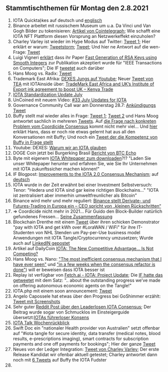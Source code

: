 ## Stammtischthemen für Montag den 2.8.2021

1. IOTA Quickta)kes auf deutsch und [englisch](https://www.youtube.com/watch?v=WSswLGWhJlk)
2. Binance arbeitet mit russischem Museum um u.a. Da Vinci und Van Gogh Bilder zu tokenisieren: [Artikel von Cointelegraph](https://cointelegraph.com/news/binance-and-russian-museum-to-tokenize-da-vinci-and-van-gogh-paintings/amp?__twitter_impression=true); 
Wie schafft eine IOTA NFT Plattform diesen Vorsprung an Netzwerkeffekt einzuholen?
3. Charley Varley ist wieder im Hype Modus auf Twitter: [Tweet 1](https://twitter.com/c_varley/status/1420109988022870023?s=20); Hier erklärt er warum: [Tweetstorm](https://twitter.com/c_varley/status/1419246327104409600?s=20); [Tweet](https://twitter.com/c_varley/status/1420136952402169858?s=20); Und hier ne Antwort auf die wen-Frage: [Tweet](https://twitter.com/c_varley/status/1420115126024294404?s=20)
4. Luigi Vigneri [erklärt](https://twitter.com/VekkioKonio/status/1419954154869506073?s=20) dass ihr Paper [Fast Generation of RSA Keys using Smooth Integers](https://ieeexplore.ieee.org/document/9478259) zur Publikation akzeptiert wurde für "IEEE Transactions on Computers"; Die IF [tweetet](https://twitter.com/iota/status/1420323185061507073) auch darüber
5. Hans Moog vs. Radix: [Tweet](https://twitter.com/hus_qy/status/1420100723577131014?s=20)
6. Trademark East Afrika: [DEXES Jungs auf Youtube](https://www.youtube.com/watch?v=6HDnx4BtXyw); Neuer [Tweet von TEA](https://twitter.com/TradeMarkEastA/status/1420386955762835462?s=20) mit IOTAinside über: [TradeMark East Africa and UK’s Institute of Export ink agreement to boost UK – Kenya Trade](https://www.trademarkea.com/press-release/trademark-east-africa-and-uks-institute-of-export-ink-agreement-to-boost-uk-kenya-trade/)
7. [IOTA Standardization Update July](https://blog.iota.org/standards-update-july-2021/)
8. UnCoined mit neuem Video: [#33 July Updates for IOTA](https://www.youtube.com/watch?v=6XlSWANdxew)
9. Governance Community Call war am Donnerstag 28.7: [Ankündigungs Tweet](https://twitter.com/Phylo79288735/status/1420392081168605189?s=20)
10. Buffy stellt mal wieder alles in Frage: [Tweet 1](https://twitter.com/fudsfuddy/status/1420388053701611522?s=20); [Tweet 2](https://twitter.com/fudsfuddy/status/1420490121422405634?s=20) und Hans Moog antwortet sachlich in mehreren [Tweets](https://twitter.com/hus_qy/status/1420475769495638024?s=20). Auf [die Frage nach konkreten Problem vom Coordicide Consensus](https://twitter.com/hus_qy/status/1420499834285576193?s=20) kommt nicht mehr viel... Und [hier](https://twitter.com/hus_qy/status/1420788539533537286?s=20) erklärt Hans, dass er noch nie etwas gelernt hat aus all den Konversationen mit Buffy; Und noch ein [Tweet der die Kompetenz von Buffy in Frage stellt](https://twitter.com/hus_qy/status/1421111133621178369?s=20)
11. Youtube: DEXES: [Warum wir an IOTA glauben](https://www.youtube.com/watch?v=7Zdl6bYUQ34)
12. DOGE Coin jetzt bei Burgerking Brasil [Bericht von BTC Echo](https://www.btc-echo.de/schlagzeilen/burger-king-dogecoin-123039/?amp&__twitter_impression=true)
13. Byte mit eigenem [IOTA Whitepaper zum downloaden](https://www.byte5.de/iota/iota-whitepaper/)?!? "Laden Sie unser Whitepaper herunter und erfahren Sie, wie Sie Ihr Unternehmen mit IOTA zukunftssicher machen können!"
14. IF Blogpost: [Improvements to the IOTA 2.0 Consensus Mechanism](https://blog.iota.org/improvements-to-the-iota-2-0-consensus-mechanism/); auf [deutsch](https://iota-einsteiger-guide.de/verbesserungen-des-konsens-mechanismus.html)
15. IOTA wurde in der Zeit erwähnt bei einer Investment Selbstversuch: Tenor: "Hedera und IOTA sind gar keine richtigen Blockchains..." "IOTA ist zentralisiert aber immerhin umweltfreunlicher als Bitcoin"
16. Binance wird mehr und mehr reguliert: [Binance stellt Derivate- und Futures-Trading in Europa ein – CEO spricht von „kleinen Rückschritten“](https://coincierge.de/2021/erneut-regulatorischer-druck-binance-stellt-derivate-und-futures-trading-in-europa-ein/) 
17. => Coordicide nicht mehr in 2021... Für Guido den Block-Builder natürlich gefundenes Fressen... [Seine Zusammenfassung](https://block-builders.de/iota-dezentralitaet-durch-coordicide-wird-2021-nicht-mehr-erreicht/)
18. Blockchain Drenthe mit einem [Tweet](https://twitter.com/BclDrenthe/status/1420712137366855682?s=19) über ihren schicken Demonstrator "pay with IOTA and get kWh over #LoraWAN / WiFi"  für ihre IT-Studenten von NHL Stenden um Pay-per-Use business model Anwendungen mit IOTA Tangle/Cryptocurrency umzusetzen; Wurde auch auf [LinkedIN gepostet](https://www.linkedin.com/feed/update/urn:li:activity:6826463180974297088/)
19. Artikel auf DailyCoin [IOTA: The New Competitive Advantage… Is Not Competing?](https://dailycoin.com/iota-the-new-competitive-advantage-is-not-competing/)
20. Hans Moog vs. Nano: ["The most inefficient consensus mechanism that I have ever seen"](https://twitter.com/hus_qy/status/1421143170570670082?s=20) und ["in a few weeks when the consensus refactor is done"](https://twitter.com/hus_qy/status/1421179698755870727?s=20)) will er beweisen dass IOTA besser ist
21. Replay ist verfügbar von [Fetch.ai - IOTA: Project Update](https://www.crowdcast.io/e/fetch-ai-iota-project-update/register); Die [IF hatte das getweetet](https://twitter.com/iota/status/1421229143442796546?s=20) mit dem Satz: ".. about the outstanding progress we’ve made on offering autonomous economic agents on the Tangle!"
22. IOTA.php mit einem soon announcement: [Tweet](https://twitter.com/IOTAphp/status/1421121565836578819?s=20)
23. Angelo Capossele hat etwas über den Progress bei GoShimmer erzählt: [Tweet mit Screenshots](https://twitter.com/Vrom14286662/status/1420598380443602950?s=20)
24. Sehr guter [Reddit Post über den Leaderlosen IOTA Consensus](https://www.reddit.com/r/CryptoCurrency/comments/ov8v7z/reality_as_a_social_construct_how_iotas_radical/?utm_medium=android_app&utm_source=share); Der Beitrag wurde sogar von Schmucklos im Einsteigerguide übersetzt:[IOTAs führerloser Konsens](https://iota-einsteiger-guide.de/iota-fuehrerloser-konsens.html)
25. [IOTA Talk Wochenrückblick](https://www.iota-talk.com/index.php?article-amp/106-wochenr%C3%BCckblick-vom-25-bis-31-juli-2021/&article%2F106-wochenr%C3%BCckblick-vom-25-bis-31-juli-2021%2F=&__twitter_impression=true)
26. Swift Doc ein "nationaler Health provider von Australien" setzt offenbar auf "#iota tangle for secure identity, data transfer (medical notes, blood results, e-prescriptions  imaging), smart contracts for subscription payments and one off payments for bookings"; Hier der ganze [Tweet](https://twitter.com/SwiftDoc_/status/1421549635403845636?s=20)
27. Neues von der Ledger Integration: [Tweet von Charley Varley](https://twitter.com/c_varley/status/1421508011282026496?s=20); Der erste Release Kandidat wir ofenbar aktuell getestet; Charley antwortet dann noch mit [6 Tweets](https://twitter.com/c_varley/status/1421532812373602307?s=20) auf Buffy the IOTA Fudster
28. 

